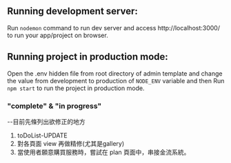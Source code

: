 ## Running development server:
Run ```nodemon``` command to run dev server and access http://localhost:3000/ to run your app/project on browser.

## Running project in production mode:
Open the .env hidden file from root directory of admin template and change the value from development to production of ```NODE_ENV``` variable and then Run ```npm start``` to run the project in production mode.

### "complete" & "in progress" 
--目前先條列出欲修正的地方
1. toDoList-UPDATE
2. 對各頁面 view 再做精修(尤其是gallery)
3. 當使用者願意購買服務時，嘗試在 plan 頁面中，串接金流系統。